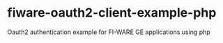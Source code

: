 fiware-oauth2-client-example-php
==========
Oauth2 authentication example for FI-WARE GE applications using php
